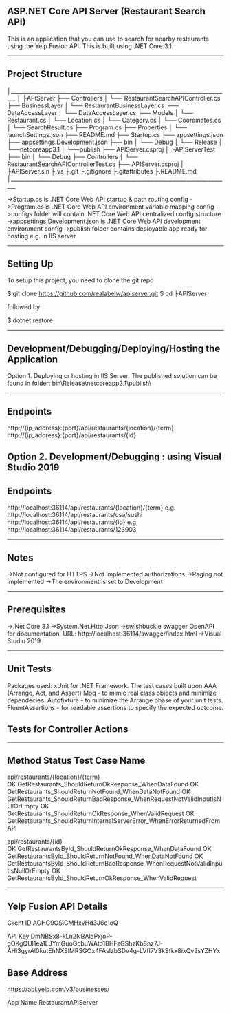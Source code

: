 ASP.NET Core API Server (Restaurant Search API)
-----------------
This is an application that you can use to search for nearby restaurants using the Yelp Fusion API. This is built using .NET Core 3.1.

-----------------
Project Structure
-----------------
│________________________________________________________________________________
│
├APIServer
├── Controllers
│   └── RestaurantSearchAPIController.cs
├── BusinessLayer
│   └── RestaurantBusinessLayer.cs
├── DataAccessLayer
│   └── DataAccessLayer.cs
├── Models
│   └── Restaurant.cs
│   └── Location.cs
│   └── Category.cs
│   └── Coordinates.cs
│   └── SearchResult.cs
├── Program.cs
├── Properties
│   └── launchSettings.json
├── README.md
├── Startup.cs
├── appsettings.json
├── appsettings.Development.json
├── bin
│   └── Debug
│   └── Release
│       └──netcoreapp3.1
│          └──publish
├── APIServer.csproj
│
├APIServerTest
├── bin
│   └── Debug
├── Controllers
│   └── RestaurantSearchAPIControllerTest.cs
├── APIServer.csproj
│
├APIServer.sln
├.vs
├.git
├.gitignore
├.gitattributes
├.README.md
│________________________________________________________________________________

->Startup.cs is .NET Core Web API startup & path routing config
->Program.cs is .NET Core Web API environment variable mapping config
->configs folder will contain .NET Core Web API centralized config structure 
->appsettings.Development.json is .NET Core Web API development environment config
->publish folder contains deployable app ready for hosting e.g. in IIS server

-----------------
Setting Up
-----------------
To setup this project, you need to clone the git repo

$ git clone https://github.com/realabelw/apiserver.git
$ cd ├APIServer

followed by

$ dotnet restore


-----------------
Development/Debugging/Deploying/Hosting the Application
-----------------
Option 1. Deploying or hosting in IIS Server. The published solution can be found in folder: bin\Release\netcoreapp3.1\publish\

-----------------
Endpoints
-----------------
http://{ip_address}:{port}/api/restaurants/{location}/{term}
http://{ip_address}:{port}/api/restaurants/{id}



Option 2. Development/Debugging : using Visual Studio 2019
-----------------
Endpoints
-----------------
http://localhost:36114/api/restaurants/{location}/{term} e.g. http://localhost:36114/api/restaurants/usa/sushi
http://localhost:36114/api/restaurants/{id} e.g. http://localhost:36114/api/restaurants/123903


-----------------
Notes
-----------------
->Not configured for HTTPS
->Not implemented authorizations
->Paging not implemented
->The environment is set to Development

-----------------
Prerequisites
-----------------
->.Net Core 3.1
->System.Net.Http.Json
->swishbuckle swagger OpenAPI for documentation, URL: http://localhost:36114/swagger/index.html
->Visual Studio 2019


-----------------
Unit Tests
-----------------
Packages used: 
xUnit for .NET Framework. The test cases built upon AAA (Arrange, Act, and Assert)
Moq - to mimic real class objects and minimize dependecies.
Autofixture - to minimize the Arrange phase of your unit tests.
FluentAssertions - for readable assertions to specify the expected outcome.

Tests for Controller Actions
----------------------------

------------------------------------------------------------------------------------
Method								Status 			Test Case Name
------------------------------------------------------------------------------------
api/restaurants/{location}/{term}		
									OK				GetRestaurants_ShouldReturnOkResponse_WhenDataFound
									OK				GetRestaurants_ShouldReturnNotFound_WhenDataNotFound
									OK				GetRestaurants_ShouldReturnBadResponse_WhenRequestNotValidInputIsNullOrEmpty
									OK				GetRestaurants_ShouldReturnOkResponse_WhenValidRequest
									OK				GetRestaurants_ShouldReturnInternalServerError_WhenErrorReturnedFromAPI
									
									

api/restaurants/{id}		
									OK				GetRestaurantsById_ShouldReturnOkResponse_WhenDataFound
									OK				GetRestaurantsById_ShouldReturnNotFound_WhenDataNotFound
									OK				GetRestaurantsById_ShouldReturnBadResponse_WhenRequestNotValidInputIsNullOrEmpty
									OK				GetRestaurantsById_ShouldReturnOkResponse_WhenValidRequest								




----------------------------
Yelp Fusion API Details
----------------------------
Client ID
AGHG9OSiGMHxvHd3J6c1oQ

API Key
DmNBSx8-kLn2NBAlaPxjoP-gOKgQUl1ea1LJYmGuoGcbuWAto1BHFzGShzKb8nz7J-AHi3gyrAl0kutEhNXSlMRSGOx4FAslzbSDv4g-LVfl7V3kSfkx8ixQv2sYZHYx

Base Address
-----------
https://api.yelp.com/v3/businesses/

App Name
RestaurantAPIServer


